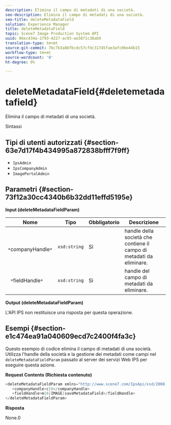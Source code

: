 ```yaml
---
description: Elimina il campo di metadati di una società.
seo-description: Elimina il campo di metadati di una società.
seo-title: deleteMetadataField
solution: Experience Manager
title: deleteMetadataField
topic: Scene7 Image Production System API
uuid: 06ec434a-2793-4227-ac93-ae3871c38ab9
translation-type: tm+mt
source-git-commit: 7bc7b3a86fbcdc57cfdc31745fae3afc06e44b15
workflow-type: tm+mt
source-wordcount: '0'
ht-degree: 0%

---
```



# deleteMetadataField{#deletemetadatafield}

Elimina il campo di metadati di una società.

Sintassi

## Tipi di utenti autorizzati {#section-63e7d17f4b434995a872838bfff7f9ff}

* `IpsAdmin`
* `IpsCompanyAdmin`
* `ImagePortalAdmin`

## Parametri {#section-73f12a30cc4340b6b32dd11effd5195e}

**Input (deleteMetadataFieldParam)**

| Nome | Tipo | Obbligatorio | Descrizione |
|---|---|---|---|
| ` *`companyHandle`*` | `xsd:string` | Sì | handle della società che contiene il campo di metadati da eliminare. |
| ` *`fieldHandle`*` | `xsd:string` | Sì | handle del campo di metadati da eliminare. |

**Output (deleteMetadataFieldParam)**

L&#39;API IPS non restituisce una risposta per questa operazione.

## Esempi {#section-e1c474ea91a040609ecd7c2400f4fa3c}

Questo esempio di codice elimina il campo di metadati di una società. Utilizza l&#39;handle della società e la gestione dei metadati come campi nel `deleteMetadataFieldParam` passato al server dei servizi Web IPS per eseguire questa azione.

**Request Contents (Richiesta contenuto)**

```java
<deleteMetadataFieldParam xmlns="http://www.scene7.com/IpsApi/xsd/2008-01-15">
   <companyHandle>c|6</companyHandle>
   <fieldHandle>m|6|IMAGE|saveMetadataField</fieldHandle>
</deleteMetadataFieldParam>
```

**Risposta**

None.0
